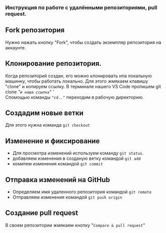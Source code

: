 ### Инструкция по работе с удалёнными репозиториями, pull request.
## Fork репозитория  
Нужно нажать кнопку "Fork", чтобы создать экземпляр репозитория на аккаунте.
## Клонирование репозитория.
Когда репозиторий создан, его можно клонировать нпа локальную машинку, чтобы работать локально. Для этого жмякаем клавишу "clone" и копируем ссылку.
В терминале нашего VS Code пропишем git clone *"`и наша ссылка`"* '  
Спомощью команды `"cd.."` переходим в рабочую директорию.
## Создадим новые ветки
Для этого нужна команда `git checkout` 
## Изменение и фиксирование
* Для просмотра изменений используем команду `git status`.  
* добавляем изменения в созданую ветку командой `git add`
* комитем изменения командой `git commit`
## Отправка изменений на GitHub
* Определяем имя удаленного репозитория командой `git remote`
* Отправляем изменения командой `git push origin`
## Создание pull request
В своем репозитории жмякаем кнопку "`Compare & pull request`"
 